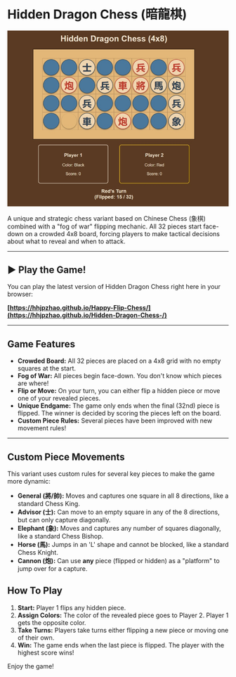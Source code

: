 # Hidden Dragon Chess (暗龍棋)

![Game Screenshot](https://github.com/HHJPZhao/Hidden-Dragon-Chess-/blob/main/Hidden-Dragon-Chess.jpg) 

A unique and strategic chess variant based on Chinese Chess (象棋) combined with a "fog of war" flipping mechanic. All 32 pieces start face-down on a crowded 4x8 board, forcing players to make tactical decisions about what to reveal and when to attack.

---

## ▶️ Play the Game!

You can play the latest version of Hidden Dragon Chess right here in your browser:

**[https://hhjpzhao.github.io/Happy-Flip-Chess/](https://hhjpzhao.github.io/Hidden-Dragon-Chess-/)**


---

## Game Features

* **Crowded Board:** All 32 pieces are placed on a 4x8 grid with no empty squares at the start.
* **Fog of War:** All pieces begin face-down. You don't know which pieces are where!
* **Flip or Move:** On your turn, you can either flip a hidden piece or move one of your revealed pieces.
* **Unique Endgame:** The game only ends when the final (32nd) piece is flipped. The winner is decided by scoring the pieces left on the board.
* **Custom Piece Rules:** Several pieces have been improved with new movement rules!

---

## Custom Piece Movements

This variant uses custom rules for several key pieces to make the game more dynamic:

* **General (將/帥):** Moves and captures one square in all 8 directions, like a standard Chess King.
* **Advisor (士):** Can move to an empty square in any of the 8 directions, but can only capture diagonally.
* **Elephant (象):** Moves and captures any number of squares diagonally, like a standard Chess Bishop.
* **Horse (馬):** Jumps in an 'L' shape and cannot be blocked, like a standard Chess Knight.
* **Cannon (炮):** Can use **any** piece (flipped or hidden) as a "platform" to jump over for a capture.

## How To Play

1.  **Start:** Player 1 flips any hidden piece.
2.  **Assign Colors:** The color of the revealed piece goes to Player 2. Player 1 gets the opposite color.
3.  **Take Turns:** Players take turns either flipping a new piece or moving one of their own.
4.  **Win:** The game ends when the last piece is flipped. The player with the highest score wins!

Enjoy the game!
